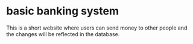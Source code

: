# basic banking system
This is a short website where users can send money to other people and the changes will be reflected in the database.
